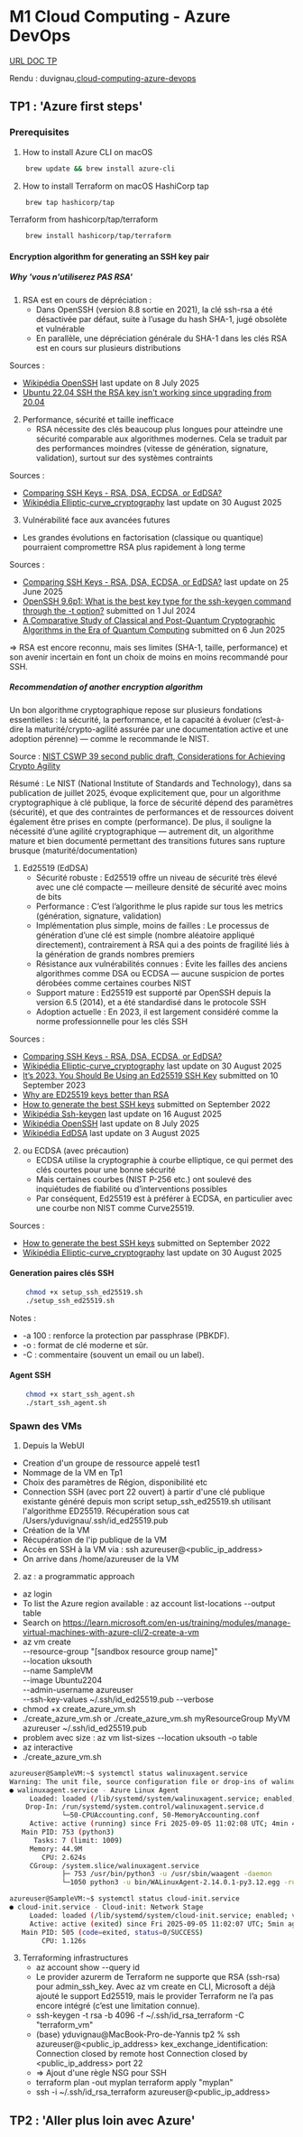 # M1 Cloud Computing - Azure DevOps
[URL DOC TP](https://m1cloud.hita.wtf/)

Rendu : duvignau,[cloud-computing-azure-devops](https://github.com/yannisduvignau/cloud-computing-azure-devops)

## TP1 : 'Azure first steps'
### Prerequisites
1. How to install Azure CLI on macOS
```bash
    brew update && brew install azure-cli
```

2. How to install Terraform on macOS
HashiCorp tap
```bash
    brew tap hashicorp/tap
```
Terraform from hashicorp/tap/terraform
```bash
    brew install hashicorp/tap/terraform
```

#### Encryption algorithm for generating an SSH key pair
##### Why 'vous n'utiliserez PAS RSA'
1. RSA est en cours de dépréciation :
    - Dans OpenSSH (version 8.8 sortie en 2021), la clé ssh-rsa a été désactivée par défaut, suite à l’usage du hash SHA-1, jugé obsolète et vulnérable 
    - En parallèle, une dépréciation générale du SHA-1 dans les clés RSA est en cours sur plusieurs distributions

Sources :
 - [Wikipédia OpenSSH](https://en.wikipedia.org/wiki/OpenSSH) last update on 8 July 2025
 - [Ubuntu 22.04 SSH the RSA key isn't working since upgrading from 20.04](https://askubuntu.com/questions/1409105/ubuntu-22-04-ssh-the-rsa-key-isnt-working-since-upgrading-from-20-04)

2. Performance, sécurité et taille inefficace
    - RSA nécessite des clés beaucoup plus longues pour atteindre une sécurité comparable aux algorithmes modernes. Cela se traduit par des performances moindres (vitesse de génération, signature, validation), surtout sur des systèmes contraints

Sources :
 - [Comparing SSH Keys - RSA, DSA, ECDSA, or EdDSA?](https://goteleport.com/blog/comparing-ssh-keys/)
 - [Wikipédia Elliptic-curve_cryptography](https://en.wikipedia.org/wiki/Elliptic-curve_cryptography) last update on 30 August 2025

3. Vulnérabilité face aux avancées futures
 - Les grandes évolutions en factorisation (classique ou quantique) pourraient compromettre RSA plus rapidement à long terme

Sources :
 - [Comparing SSH Keys - RSA, DSA, ECDSA, or EdDSA?](https://www.strongdm.com/blog/comparing-ssh-keys) last update on 25 June 2025
 - [OpenSSH 9.6p1: What is the best key type for the ssh-keygen command through the -t option?](https://itsfoss.community/t/openssh-9-6p1-what-is-the-best-key-type-for-the-ssh-keygen-command-through-the-t-option/12276) submitted on 1 Jul 2024
 - [A Comparative Study of Classical and Post-Quantum Cryptographic Algorithms in the Era of Quantum Computing](https://arxiv.org/abs/2508.00832) submitted on 6 Jun 2025

=> RSA est encore reconnu, mais ses limites (SHA-1, taille, performance) et son avenir incertain en font un choix de moins en moins recommandé pour SSH.

##### Recommendation of another encryption algorithm
Un bon algorithme cryptographique repose sur plusieurs fondations essentielles : la sécurité, la performance, et la capacité à évoluer (c’est-à-dire la maturité/crypto-agilité assurée par une documentation active et une adoption pérenne) — comme le recommande le NIST. 

Source : [NIST CSWP 39 second public draft, Considerations for Achieving Crypto Agility](https://nvlpubs.nist.gov/nistpubs/CSWP/NIST.CSWP.39.2pd.pdf)

Résumé  : Le NIST (National Institute of Standards and Technology), dans sa publication de juillet 2025, évoque explicitement que, pour un algorithme cryptographique à clé publique, la force de sécurité dépend des paramètres (sécurité), et que des contraintes de performances et de ressources doivent également être prises en compte (performance). De plus, il souligne la nécessité d’une agilité cryptographique — autrement dit, un algorithme mature et bien documenté permettant des transitions futures sans rupture brusque (maturité/documentation)

1. Ed25519 (EdDSA)
    - Sécurité robuste : Ed25519 offre un niveau de sécurité très élevé avec une clé compacte — meilleure densité de sécurité avec moins de bits
    - Performance : C’est l’algorithme le plus rapide sur tous les metrics (génération, signature, validation)
    - Implémentation plus simple, moins de failles : Le processus de génération d’une clé est simple (nombre aléatoire appliqué directement), contrairement à RSA qui a des points de fragilité liés à la génération de grands nombres premiers
    - Résistance aux vulnérabilités connues : Évite les failles des anciens algorithmes comme DSA ou ECDSA — aucune suspicion de portes dérobées comme certaines courbes NIST
    - Support mature : Ed25519 est supporté par OpenSSH depuis la version 6.5 (2014), et a été standardisé dans le protocole SSH
    - Adoption actuelle : En 2023, il est largement considéré comme la norme professionnelle pour les clés SSH

Sources :
 - [Comparing SSH Keys - RSA, DSA, ECDSA, or EdDSA?](https://goteleport.com/blog/comparing-ssh-keys/)
 - [Wikipédia Elliptic-curve_cryptography](https://en.wikipedia.org/wiki/Elliptic-curve_cryptography) last update on 30 August 2025
 - [It’s 2023. You Should Be Using an Ed25519 SSH Key](https://www.brandonchecketts.com/archives/its-2023-you-should-be-using-an-ed25519-ssh-key-and-other-current-best-practices) submitted on 10 September 2023
 - [Why are ED25519 keys better than RSA](https://news.ycombinator.com/item?id=12575358)
 - [How to generate the best SSH keys](https://www.keystash.io/guides/how-to-generate-the-best-ssh-keys.html) submitted on September 2022
 - [Wikipédia Ssh-keygen](https://en.wikipedia.org/wiki/Ssh-keygen) last update on 16 August 2025
 - [Wikipédia OpenSSH](https://en.wikipedia.org/wiki/OpenSSH) last update on 8 July 2025
 - [Wikipédia EdDSA](https://en.wikipedia.org/wiki/EdDSA) last update on 3 August 2025 

2. ou ECDSA (avec précaution)
    - ECDSA utilise la cryptographie à courbe elliptique, ce qui permet des clés courtes pour une bonne sécurité 
    - Mais certaines courbes (NIST P-256 etc.) ont soulevé des inquiétudes de fiabilité ou d’interventions possibles 
    - Par conséquent, Ed25519 est à préférer à ECDSA, en particulier avec une courbe non NIST comme Curve25519.

Sources :
 - [How to generate the best SSH keys](https://www.keystash.io/guides/how-to-generate-the-best-ssh-keys.html) submitted on September 2022
 - [Wikipédia Elliptic-curve_cryptography](https://en.wikipedia.org/wiki/Elliptic-curve_cryptography) last update on 30 August 2025

#### Generation paires clés SSH
```bash
    chmod +x setup_ssh_ed25519.sh
    ./setup_ssh_ed25519.sh
```

Notes :
 - -a 100 : renforce la protection par passphrase (PBKDF).
 - -o : format de clé moderne et sûr.
 - -C : commentaire (souvent un email ou un label).

#### Agent SSH
```bash
    chmod +x start_ssh_agent.sh
    ./start_ssh_agent.sh
```

### Spawn des VMs
1. Depuis la WebUI
 - Creation d'un groupe de ressource appelé test1
 - Nommage de la VM en Tp1
 - Choix des paramètres de Région, disponibilité etc
 - Connection SSH (avec port 22 ouvert) à partir d'une clé publique existante généré depuis mon script setup_ssh_ed25519.sh utilisant l'algorithme ED25519. Récupération sous cat /Users/yduvignau/.ssh/id_ed25519.pub
 - Création de la VM
 - Récupération de l'ip publique de la VM
 - Accès en SSH à la VM via : ssh azureuser@<public_ip_address>
 - On arrive dans /home/azureuser de la VM

2. az : a programmatic approach
 - az login
 - To list the Azure region available : az account list-locations --output table
 - Search on https://learn.microsoft.com/en-us/training/modules/manage-virtual-machines-with-azure-cli/2-create-a-vm
 - az vm create \
  --resource-group "[sandbox resource group name]" \
  --location uksouth \
  --name SampleVM \
  --image Ubuntu2204 \
  --admin-username azureuser \
  --ssh-key-values ~/.ssh/id_ed25519.pub
  --verbose 
 - chmod +x create_azure_vm.sh
 - ./create_azure_vm.sh or ./create_azure_vm.sh myResourceGroup MyVM azureuser ~/.ssh/id_ed25519.pub
 - problem avec size : az vm list-sizes --location uksouth -o table
 - az interactive
 - ./create_azure_vm.sh

```bash
azureuser@SampleVM:~$ systemctl status walinuxagent.service
Warning: The unit file, source configuration file or drop-ins of walinuxagent.service changed on disk. Run 'systemctl daemon-reload' to reload units.
● walinuxagent.service - Azure Linux Agent
     Loaded: loaded (/lib/systemd/system/walinuxagent.service; enabled; vendor preset: enabled)
    Drop-In: /run/systemd/system.control/walinuxagent.service.d
             └─50-CPUAccounting.conf, 50-MemoryAccounting.conf
     Active: active (running) since Fri 2025-09-05 11:02:08 UTC; 4min 43s ago
   Main PID: 753 (python3)
      Tasks: 7 (limit: 1009)
     Memory: 44.9M
        CPU: 2.624s
     CGroup: /system.slice/walinuxagent.service
             ├─ 753 /usr/bin/python3 -u /usr/sbin/waagent -daemon
             └─1050 python3 -u bin/WALinuxAgent-2.14.0.1-py3.12.egg -run-exthandlers
```

```bash
azureuser@SampleVM:~$ systemctl status cloud-init.service
● cloud-init.service - Cloud-init: Network Stage
     Loaded: loaded (/lib/systemd/system/cloud-init.service; enabled; vendor preset: enabled)
     Active: active (exited) since Fri 2025-09-05 11:02:07 UTC; 5min ago
   Main PID: 505 (code=exited, status=0/SUCCESS)
        CPU: 1.126s
```

3. Terraforming infrastructures
    - az account show --query id
    - Le provider azurerm de Terraform ne supporte que RSA (ssh-rsa) pour admin_ssh_key. Avec az vm create en CLI, Microsoft a déjà ajouté le support Ed25519, mais le provider Terraform ne l’a pas encore intégré (c’est une limitation connue).
    - ssh-keygen -t rsa -b 4096 -f ~/.ssh/id_rsa_terraform -C "terraform_vm"
    - (base) yduvignau@MacBook-Pro-de-Yannis tp2 % ssh azureuser@<public_ip_address>
        kex_exchange_identification: Connection closed by remote host
        Connection closed by <public_ip_address> port 22
    - => Ajout d'une règle NSG pour SSH
    - terraform plan -out myplan 
        terraform apply "myplan"
    - ssh -i ~/.ssh/id_rsa_terraform azureuser@<public_ip_address>

## TP2 : 'Aller plus loin avec Azure'